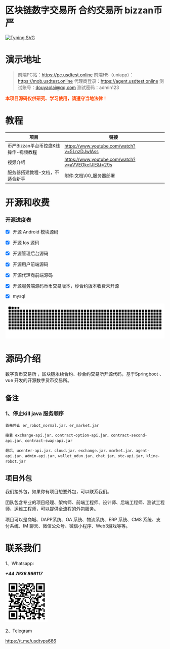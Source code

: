 # 区块链数字交易所 合约交易所 bizzan币严

[![Typing SVG](https://readme-typing-svg.herokuapp.com?font=Fira+Code&weight=200&size=16&pause=1000&width=502&lines=Hey%EF%BC%8CI+am+%E5%98%89%E7%A6%BE%E6%9C%9B%E5%B2%97+My+Telegram+is+%40usdtvps666)](https://git.io/typing-svg)

# 演示地址

> 前端PC站：https://pc.usdtest.online
> 前端H5（uniapp）：https://mob.usdtest.online
> 代理商登录：https://agent.usdtest.online
> 测试账号：douyaolai@qq.com 
> 测试密码：admin123

**<font color=OrangeRed>本项目源码仅供研究、学习使用，请遵守当地法律！</font>**



# 教程

| 项目                                 | 链接                                              |
| ------------------------------------ | ------------------------------------------------- |
| 币严Bizzan平台币控盘K线操作-视频教程 | https://www.youtube.com/watch?v=5LnzDJwIAss       |
| 视频介绍                             | https://www.youtube.com/watch?v=aVVEOkefJlE&t=29s |
| 服务器搭建教程-文档，不适合新手      | 附件:文档\00_服务器部署                           |



# 开源和收费



### 开源进度表

- [x] 开源 Android 模块源码
- [x] 开源 Ios 源码
- [x] 开源管理后台源码
- [x] 开源用户前端源码
- [x] 开源代理商前端源码
- [x] 开源服务端源码币币交易版本，秒合约版本收费未开源
- [x] mysql



![find YOU](https://raw.githubusercontent.com/BEPb/BEPb/output/github-contribution-grid-snake.svg)

# 源码介绍
数字货币交易所 ，区块链永续合约、秒合约交易所开源代码，基于Springboot 、vue 开发的开源数字货币交易所。

## 备注

### 1、停止kill java 服务顺序

`首先停止 er_robot_normal.jar、er_market.jar`

`接着 exchange-api.jar、contract-option-api.jar、contract-second-api.jar、contract-swap-api.jar`

`最后，ucenter-api.jar、cloud.jar、exchange.jar、market.jar、agent-api.jar、admin-api.jar、wallet_udun.jar、chat.jar、otc-api.jar、kline-robot.jar`

## 项目外包

我们接外包，如果你有项目想要外包，可以联系我们。

团队包含专业的项目经理、架构师、前端工程师、设计师、后端工程师、测试工程师、运维工程师，可以提供全流程的外包服务。

项目可以是商城、DAPP系统、OA 系统、物流系统、ERP 系统、CMS 系统、支付系统、IM 聊天、微信公众号、微信小程序、Web3游戏等等。

# 联系我们

1、Whatsapp: 

***‪+44 7936 866117‬***

<img src="https://raw.githubusercontent.com/bizzancoin/btc-eth-fil-contract-Exchange---ztuo/master/img/whatsapp.png" alt="whatsapp" style="zoom: 33%;" />

2、Telegram

https://t.me/usdtvps666

